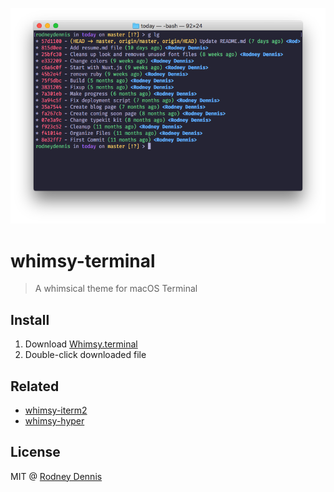 ![](terminal.png)

# whimsy-terminal

> A whimsical theme for macOS Terminal

## Install
1. Download [Whimsy.terminal](Whimsy.terminal)
2. Double-click downloaded file

## Related
- [whimsy-iterm2](https://github.com/rod/whimsy-iterm2)
- [whimsy-hyper](https://github.com/rod/whimsy-hyper)

## License
MIT @ [Rodney Dennis](https://rod.today)
